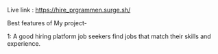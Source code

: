 Live link : https://hire_prgrammen.surge.sh/



Best features of My project-


1: A good hiring platform job seekers find jobs that match their skills and experience.
